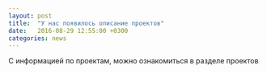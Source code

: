 ```yaml
---
layout: post
title:  "У нас появилось описание проектов"
date:   2016-08-29 12:55:00 +0300
categories: news
---
```

С информацией по проектам, можно ознакомиться в разделе проектов